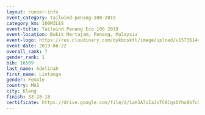 ```yaml
--- 
layout: runner-info 
event_category: tailwind-penang-100-2019 
category_km: 100MILES 
event-title: Tailwind Penang Eco 100 2019 
event-location: Bukit Mertajam, Penang, Malaysia 
event-logo: https://res.cloudinary.com/dykbosktl/image/upload/v1573614442/Logo/Logo_gqlzi3.jpg 
event-date: 2019-06-22 
overall_rank: 7
gender_rank: 1
bib: 16509
last_name: Adelinah
first_name: Lintanga
gender: Female
country: MAS
city: Klang
finish: 33-28-18
certificate: https://drive.google.com/file/d/1aH3A7iIaJoTC8CqsOYhu9b7cXOS8FbTl/view?usp=sharing
--- 
```

